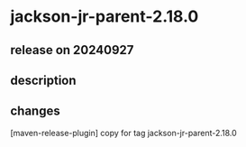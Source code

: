 # jackson-jr-parent-2.18.0

## release on 20240927
## description
## changes
[maven-release-plugin] copy for tag jackson-jr-parent-2.18.0

